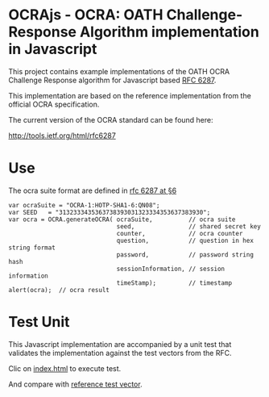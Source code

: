 # OCRAjs - OCRA: OATH Challenge-Response Algorithm implementation in Javascript

This project contains example implementations of the OATH OCRA Challenge Response algorithm for Javascript based [RFC 6287](http://tools.ietf.org/html/rfc6287).

This implementation are based on the reference implementation from the official OCRA specification.

The current version of the OCRA standard can be found here:

http://tools.ietf.org/html/rfc6287

# Use

The ocra suite format are defined in [rfc 6287 at §6](https://tools.ietf.org/html/rfc6287#page-8)

```
var ocraSuite = "OCRA-1:HOTP-SHA1-6:QN08";
var SEED   = "3132333435363738393031323334353637383930";
var ocra = OCRA.generateOCRA( ocraSuite,          // ocra suite
                              seed,               // shared secret key
                              counter,            // ocra counter 
                              question,           // question in hex string format
                              password,           // password string hash
                              sessionInformation, // session information 
                              timeStamp);         // timestamp 
alert(ocra);  // ocra result
```

# Test Unit

This Javascript implementation are accompanied by a unit test that validates the implementation against the test vectors from the RFC.

Clic on [index.html](https://cdn.rawgit.com/ZenProjects/OCRAjs/master/index.html) to execute test.

And compare with [reference test vector](https://tools.ietf.org/html/rfc6287#page-34).
